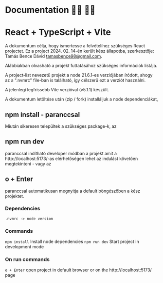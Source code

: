 # Documentation 👩‍💻 👨‍💻

# React + TypeScript + Vite

A dokumentum célja, hogy ismertesse a felvételihez szükséges React projectet.
Ez a project 2024. 02. 14-én került kész állapotba,
szerkesztője: Tamás Bence Dávid <tamasbence98@gmail.com>.

Alábbiakban olvasható a projekt futtatásához szükséges információk listája.

A project-list nevezetű projekt a node 21.6.1-es verziójában íródott,
ahogy az a ".nvmrc" file-ban is található, így célszerű ezt a verziót használni.

A jelenlegi legfrissebb Vite verzióval (v5.1.1) készült.

A dokumentum letöltése után (zip / fork) installáljuk a node dependenciákat,

## npm install - paranccsal

Miután sikeresen települtek a szükséges package-k, az

## npm run dev

paranccsal indítható developer módban a projekt amit a http://localhost:5173/-as elérhetőségen lehet az indulást követően megtekinteni - vagy az

## o + Enter

paranccsal automatikusan megnyitja a default böngészőben a kész projektet.

### Dependencies

    .nvmrc -> node version

### Commands

`npm install` Install node dependencies
`npm run dev` Start project in development mode

### On run commands

`o + Enter` open project in default browser or on the http://localhost:5173/ page

